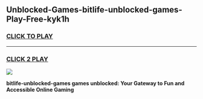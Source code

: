 
## Unblocked-Games-bitlife-unblocked-games-Play-Free-kyk1h
<h3>
<a href="https://premium76.site?title=bitlife-unblocked-games&ref=21A">CLICK TO PLAY</a></h3>
<hr>

<h3>
<a href="https://premium76.site?title=bitlife-unblocked-games&ref=21A">CLICK 2 PLAY</a>
  
</h3>

<a href="https://premium76.site?title=bitlife-unblocked-games&ref=21A"><img src="https://clearcache.store/games.png"></a>


**bitlife-unblocked-games games unblocked: Your Gateway to Fun and Accessible Online Gaming**
